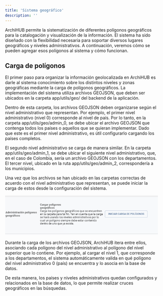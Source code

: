 ```yaml
---
title: 'Sistema geográfico'
description: ''
---
```


ArchiHUB permite la sistematización de diferentes polígonos geográficos para la catalogación y visualización de la información. El sistema ha sido diseñado con la flexibilidad necesaria para soportar diversos lugares geográficos y niveles administrativos. A continuación, veremos cómo se pueden agregar esos polígonos al sistema y cómo funcionan.

## Carga de polígonos

El primer paso para organizar la información geolocalizada en ArchiHUB es darle al sistema conocimiento sobre los distintos niveles y zonas geográficas mediante la carga de polígonos geográficos. La implementación del sistema utiliza archivos GEOJSON, que deben ser ubicados en la carpeta app/utils/geo/ del backend de la aplicación.

Dentro de esta carpeta, los archivos GEOJSON deben organizarse según el nivel administrativo que representan. Por ejemplo, el primer nivel administrativo (nivel 0) corresponde al nivel de país. Por lo tanto, en la carpeta app/utils/geo/admin_0, se debe ubicar el archivo GEOJSON que contenga todos los países o aquellos que se quieran implementar. Dado que este es el primer nivel administrativo, es útil configurarlo cargando los países completos.

El segundo nivel administrativo se carga de manera similar. En la carpeta app/utils/geo/admin_1, se debe ubicar el siguiente nivel administrativo, que, en el caso de Colombia, sería un archivo GEOJSON con los departamentos. El tercer nivel, ubicado en la ruta app/utils/geo/admin_2, correspondería a los municipios.

Una vez que los archivos se han ubicado en las carpetas correctas de acuerdo con el nivel administrativo que representan, se puede iniciar la carga de estos desde la configuración del sistema.

![carga poligonos](/imagenes/carga_poly.png)

Durante la carga de los archivos GEOJSON, ArchiHUB itera entre ellos, asociando cada polígono del nivel administrativo al polígono del nivel superior que lo contiene. Por ejemplo, al cargar el nivel 1, que corresponde a los departamentos, el sistema automáticamente valida en qué polígono del nivel administrativo 0 (país) se encuentra y lo asocia en la base de datos.

De esta manera, los países y niveles administrativos quedan configurados y relacionados en la base de datos, lo que permite realizar cruces geográficos en las búsquedas.